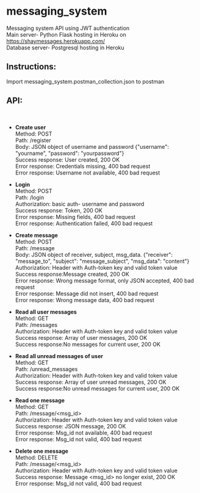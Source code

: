 # messaging_system

Messaging system API using JWT authentication<br>
Main server- Python Flask hosting in Heroku on https://shaymessages.herokuapp.com/<br>
Database server- Postgresql hosting in Heroku

<h2>Instructions:</h2>
Import messaging_system.postman_collection.json to postman<br>


<h2>API:</h2><br>

* **Create user**<br>
Method: POST <br>
Path: /register  
Body: JSON object of username and password  {"username": "yourname", "password": "yourpassword"}<br>
Success response: User created, 200 OK<br>
Error response: Credentials missing, 400 bad request<br>
Error response: Username not available, 400 bad request<br>



* **Login**<br> 
Method: POST <br>
Path: /login<br>
Authorization: basic auth- username and password <br>
Success response: Token, 200 OK<br>
Error response: Missing fields, 400 bad request<br>
Error response: Authentication failed, 400 bad request<br>

* **Create message**<br> 
Method: POST <br>
Path: /message<br>
Body: JSON object of receiver, subject, msg_data. {"receiver": "message_to", "subject": "message_subject", "msg_data": "content"}<br>
Authorization: Header with Auth-token key and valid token value <br>
Success response:Message created, 200 OK<br>
Error response: Wrong message format, only JSON accepted, 400 bad request<br>
Error response: Message did not insert, 400 bad request<br>
Error response: Wrong message data, 400 bad request<br>

* **Read all user messages**<br> 
Method: GET <br>
Path: /messages<br>
Authorization: Header with Auth-token key and valid token value <br>
Success response: Array of user messages, 200 OK<br>
Success response:No messages for current user, 200 OK<br>

* **Read all unread messages of user**<br> 
Method: GET <br>
Path: /unread_messages<br>
Authorization: Header with Auth-token key and valid token value <br>
Success response: Array of user unread messages, 200 OK<br>
Success response:No unread messages for current user, 200 OK<br>

* **Read one message**<br> 
Method: GET <br>
Path: /message/<msg_id><br>
Authorization: Header with Auth-token key and valid token value <br>
Success response: JSON message, 200 OK<br>
Error response: Msg_id not available, 400 bad request<br>
Error response: Msg_id not valid, 400 bad request<br>

* **Delete one message**<br> 
Method: DELETE <br>
Path: /message/<msg_id><br>
Authorization: Header with Auth-token key and valid token value <br>
Success response: Message <msg_id> no longer exist, 200 OK<br>
Error response: Msg_id not valid, 400 bad request<br>


